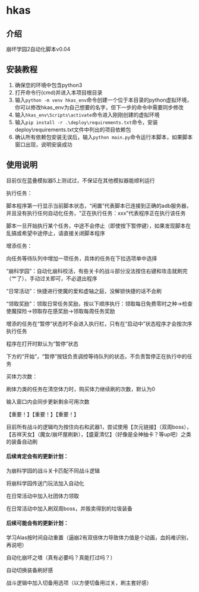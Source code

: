 # hkas

## 介绍
崩坏学园2自动化脚本v0.04


## 安装教程

1.  确保您的环境中包含python3
2.  打开命令行(cmd)并进入本项目根目录
3.  输入`python -m venv hkas_env`命令创建一个位于本目录的python虚拟环境，你可以修改hkas_env为自己想要的名字，但下一步的命令中需要同步修改
4.  输入`hkas_env\Scripts\activate`命令进入刚刚创建的虚拟环境
5.  输入`pip install -r .\deploy\requirements.txt`命令，安装deploy\requirements.txt文件中列出的项目依赖包
6.  确认所有依赖包安装无误后，输入`python main.py`命令运行本脚本，如果脚本窗口出现，说明安装成功

## 使用说明

目前仅在蓝叠模拟器5上测试过，不保证在其他模拟器能顺利运行

执行任务：

脚本程序第一行显示当前脚本状态，“闲置”代表脚本已连接到正确的adb服务器，并且没有执行任何自动化任务，“正在执行任务：xxx”代表程序正在执行该任务

脚本一旦开始执行某个任务，中途不会停止（即使按下暂停键），如果发现脚本在乱搞或希望中途停止，请直接关闭脚本程序

增添任务：

向任务等待队列中增加一项任务，具体的任务在下拉选项单中选择

“崩科学园”：自动化崩科校活，有些关卡的战斗部分没法按住右键和攻击就刷完（艹了），手动过关即可，不必退出程序

“日常活动”：快捷进行使魔的爱和虚轴之庭，没解锁快捷的话不会刷

“领取奖励”：领取日常任务奖励，按以下顺序执行：领取每日免费零时之种→检查使魔探险→领取存在感奖励→领取每周任务奖励

增添的任务在“暂停”状态时不会进入执行栏，只有在“启动中”状态程序才会按次序执行任务

程序在打开时默认为“暂停”状态

下方的“开始”，“暂停”按钮负责调控等待队列的状态，不负责暂停正在执行中的任务

买体力次数：

刷体力类的任务在清空体力时，购买体力继续刷的次数，默认为0

输入窗口内会同步更新剩余可用次数


【重要！】【重要！】【重要！】

目前所有战斗的逻辑均为按住向右和武器1，尝试使用【次元链接】（双周boss），【吉祥天女】（魔女/崩坏屋刷新），【盛夏清忆】（好像是全神抽卡？等up吧）之类的装备自动刷


#### 后续肯定会有的更新计划：

为崩科学园的战斗关卡匹配不同战斗逻辑

将崩科学园传送门玩法加入自动化

在日常活动中加入社团体力领取

在日常活动中加入刷双周boss，并贩卖得到的垃圾装备

#### 后续可能会有的更新计划：

学习Alas按时间自动重置（逼崩2有双倍体力导致体力值是个动画，血妈难识别，再说吧）

自动化崩坏之塔（真有必要吗？真能打过吗？）

自动切换装备刷好感

战斗逻辑中加入切备用选项（以方便切备用过关，刷主套好感）

